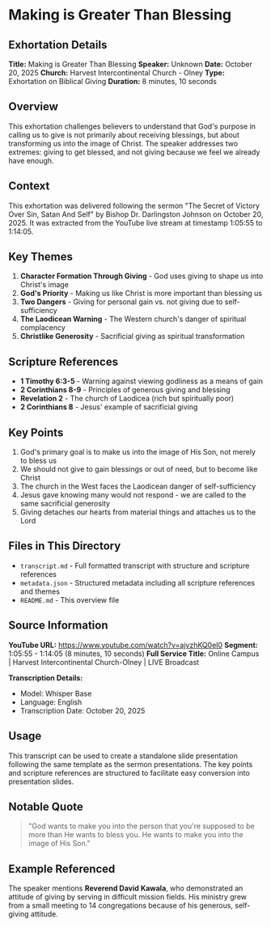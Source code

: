 # Making is Greater Than Blessing

## Exhortation Details

**Title:** Making is Greater Than Blessing
**Speaker:** Unknown
**Date:** October 20, 2025
**Church:** Harvest Intercontinental Church - Olney
**Type:** Exhortation on Biblical Giving
**Duration:** 8 minutes, 10 seconds

## Overview

This exhortation challenges believers to understand that God's purpose in calling us to give is not primarily about receiving blessings, but about transforming us into the image of Christ. The speaker addresses two extremes: giving to get blessed, and not giving because we feel we already have enough.

## Context

This exhortation was delivered following the sermon "The Secret of Victory Over Sin, Satan And Self" by Bishop Dr. Darlingston Johnson on October 20, 2025. It was extracted from the YouTube live stream at timestamp 1:05:55 to 1:14:05.

## Key Themes

1. **Character Formation Through Giving** - God uses giving to shape us into Christ's image
2. **God's Priority** - Making us like Christ is more important than blessing us
3. **Two Dangers** - Giving for personal gain vs. not giving due to self-sufficiency
4. **The Laodicean Warning** - The Western church's danger of spiritual complacency
5. **Christlike Generosity** - Sacrificial giving as spiritual transformation

## Scripture References

- **1 Timothy 6:3-5** - Warning against viewing godliness as a means of gain
- **2 Corinthians 8-9** - Principles of generous giving and blessing
- **Revelation 2** - The church of Laodicea (rich but spiritually poor)
- **2 Corinthians 8** - Jesus' example of sacrificial giving

## Key Points

1. God's primary goal is to make us into the image of His Son, not merely to bless us
2. We should not give to gain blessings or out of need, but to become like Christ
3. The church in the West faces the Laodicean danger of self-sufficiency
4. Jesus gave knowing many would not respond - we are called to the same sacrificial generosity
5. Giving detaches our hearts from material things and attaches us to the Lord

## Files in This Directory

- `transcript.md` - Full formatted transcript with structure and scripture references
- `metadata.json` - Structured metadata including all scripture references and themes
- `README.md` - This overview file

## Source Information

**YouTube URL:** https://www.youtube.com/watch?v=ajvzhKQ0el0
**Segment:** 1:05:55 - 1:14:05 (8 minutes, 10 seconds)
**Full Service Title:** Online Campus | Harvest Intercontinental Church-Olney | LIVE Broadcast

**Transcription Details:**
- Model: Whisper Base
- Language: English
- Transcription Date: October 20, 2025

## Usage

This transcript can be used to create a standalone slide presentation following the same template as the sermon presentations. The key points and scripture references are structured to facilitate easy conversion into presentation slides.

## Notable Quote

> "God wants to make you into the person that you're supposed to be more than He wants to bless you. He wants to make you into the image of His Son."

## Example Referenced

The speaker mentions **Reverend David Kawala**, who demonstrated an attitude of giving by serving in difficult mission fields. His ministry grew from a small meeting to 14 congregations because of his generous, self-giving attitude.
